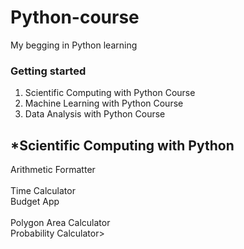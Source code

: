 
# Python-course
My begging in Python learning 
### Getting started 
1) Scientific Computing with Python Course <br>
2) Machine Learning with Python Course <br>
3) Data Analysis with Python Course<br>

## *Scientific Computing with Python
Arithmetic Formatter	
<br>Time Calculator	
<br>Budget App	
<br>Polygon Area Calculator	
<br>Probability Calculator>
